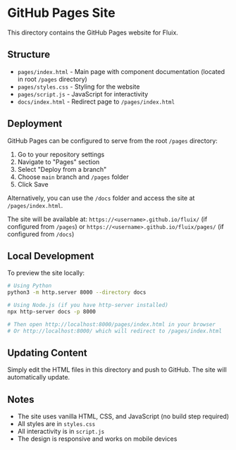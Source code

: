 # GitHub Pages Site

This directory contains the GitHub Pages website for Fluix.

## Structure

- `pages/index.html` - Main page with component documentation (located in root `/pages` directory)
- `pages/styles.css` - Styling for the website
- `pages/script.js` - JavaScript for interactivity
- `docs/index.html` - Redirect page to `/pages/index.html`

## Deployment

GitHub Pages can be configured to serve from the root `/pages` directory:

1. Go to your repository settings
2. Navigate to "Pages" section
3. Select "Deploy from a branch"
4. Choose `main` branch and `/pages` folder
5. Click Save

Alternatively, you can use the `/docs` folder and access the site at `/pages/index.html`.

The site will be available at: `https://<username>.github.io/fluix/` (if configured from `/pages`) or `https://<username>.github.io/fluix/pages/` (if configured from `/docs`)

## Local Development

To preview the site locally:

```bash
# Using Python
python3 -m http.server 8000 --directory docs

# Using Node.js (if you have http-server installed)
npx http-server docs -p 8000

# Then open http://localhost:8000/pages/index.html in your browser
# Or http://localhost:8000/ which will redirect to /pages/index.html
```

## Updating Content

Simply edit the HTML files in this directory and push to GitHub. The site will automatically update.

## Notes

- The site uses vanilla HTML, CSS, and JavaScript (no build step required)
- All styles are in `styles.css`
- All interactivity is in `script.js`
- The design is responsive and works on mobile devices
